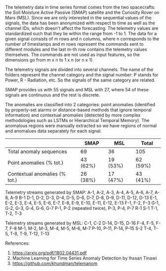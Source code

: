 The telemetry data in time series format comes from the two spacecrafts: the Soil Moisture Active Passive (SMAP) satellite and the Curiosity Rover on Mars (MSL). Since we are only interested in the sequential values of the signals, the data has been anonymized with respect to time as well as the channel IDs, which doesn't affect the forecasting. The telemetry values are standardized such that they lie within the range from -1 to 1. The data for a given signal consists of m rows and n columns, where n corresponds to the number of timestamps and m rows represent the commands sent to different modules and the last m-th row contains the telemetry values themselves. The commands are not used as input features, so the dimensions go from m x n to 1 x n (or n x 1). 

The telemetry signals are divided into several channels. The name of the folders represent the channel category and the signal number: P stands for Power, R - Radiation, etc. So the signals of the same category are related. 

SMAP provides us with 55 signals and MSL with 27, where 54 of these signals are continuous and the rest is discrete. 

The anomalies are classified into 2 categories: point anomalies (identified by properly-set alarms or distance-based methods that ignore temporal information) and contextual anomalies (detected by more complex methodologies such as LSTMs or Hierarchical Temporal Memory). The anomalous regions were manually extracted so we have regions of normal and anomalues data separately for each signal.

 ||SMAP|MSL|Total|
 |-----------------------|----|---|-----|
 |Total anomaly sequences|69|36|105|
 |Point anomalies (% tot.)|43 (62%)|19 (53%)|62 (59%)|
 |Contextual anomalies (% tot.)|26 (38%)|17 (47%)|43 (41%)|
 
Telemetry streams generated by SMAP:
A-1, A-2, A-3, A-4, A-5, A-6, A-7, A-8, A-9
B-1
D-1, D-2, D-3, D-4, D-5, D-6, D-7, D-8, D-9, D-11, D-12, D-13
E-1, E-2, E-3, E-4, E-5, E-6, E-7, E-8, E-9, E-10, E-11, E-12, E-13
F-1, F-2, F-3
G-1, G-2, G-3, G-4, G-6, G-7
P-1, P-2 (repeated twice), P-3, P-4, P-7
R-1
S-1 
T-1, T-2, T-3

Telemetry streams generated by MSL:
C-1, C-2
D-14, D-15, D-16
F-4, F-5, F-7, F-8
M-1, M-2, M-3, M-4, M-5, M-6, M-7
P-10, P-11, P-14, P-15
S-2
T-4, T-5, T-8, T-9, T-12, T-13
 
References:
1) https://arxiv.org/pdf/1802.04431.pdf
2) Machine Learning for Time Series Anomaly Detection by Ihssan Tinawi
3) https://github.com/khundman/telemanom 
